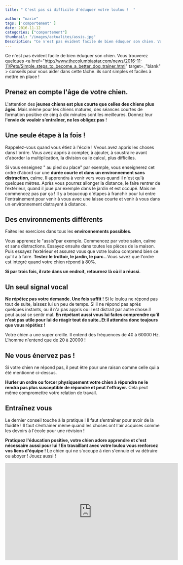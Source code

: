 ```yaml
---
title: " C'est pas si difficile d'éduquer votre loulou !  "

author: "marie"
tags: ['comportement' ]
date: 2016-11-12
categories: ["comportement"]
thumbnail: "/images/actualites/assis.jpg"
Description: "Ce n'est pas évident facile de bien éduquer son chien. Vous trouverez quelques conseils pour vous aider dans cette tâche. ils sont simples et faciles à mettre en place !  "
---
```

Ce n'est pas évident facile de bien éduquer son chien. Vous trouverez quelques <a href="http://www.thecolumbiastar.com/news/2016-11-11/Pets/Simple_steps_to_become_a_better_dog_trainer.html" target=_"blank" > conseils </a>  pour vous aider dans cette tâche. ils sont simples et faciles à mettre en place !









## Prenez en compte l'âge de votre chien.  ##

L'attention des <b>jeunes chiens est plus courte que celles des chiens plus âgés</b>. Mais même pour les chiens matures, des séances courtes de formation positive de cinq à dix minutes sont les meilleures. Donnez leur l<b>'envie de vouloir s’entraîner, ne les obligez pas</b> !




## Une seule étape à la fois ! ##

Rappelez-vous quand vous étiez à l'école ! Vvous avez appris les choses dans l'ordre. Vous avez appris à compter, à ajouter, à soustraire avant d'aborder la multiplication, la division ou le calcul, plus difficiles.

Si vous enseignez " au pied ou place" par exemple, vous enseignerez cet ordre d'abord sur une <b>durée courte et dans un environnement sans distraction</b>, calme. Il apprendra à venir vers vous quand il n'est qu'à quelques mètres. Après vous pourrez allonger la distance, le faire rentrer de l’extérieur, quand il joue par exemple dans le jardin et est occupé. Mais ne commencez pas par ça ! Il y a beaucoup d'étapes à franchir pour lui entre l'entraînement pour venir à vous avec une laisse courte et venir à vous dans un environnement distrayant à distance.




## Des environnements différents ##
Faites les exercices dans tous les <b>environnements possibles.</b>

 Vous apprenez le "assis"par exemple. Commencez par votre salon, calme et sans distractions. Essayez ensuite dans toutes les pièces de la maison. Puis essayez l’extérieur et assurez vous que votre loulou comprend bien ce qu'il a à faire. <b>Testez le trottoir, le jardin, le parc.</b>..Vous savez que l'ordre est intégré quand votre chien répond à 80%.

 <b>Si par trois fois, il rate dans un endroit, retournez là où il a réussi.</b>

 <h2> Un seul signal vocal </h2>


 <b>Ne répétez pas votre demande. Une fois suffit</b> ! Si le loulou ne répond pas tout de suite, laissez lui un peu de temps. Si il ne répond pas après quelques instants, ou il n'a pas appris ou il est distrait par autre chose.Il peut aussi se sentir mal. <b>En répétant aussi vous lui faites comprendre qu'il n'est pas utile pour lui de réagir tout de suite..Et il attendra donc toujours que vous répétiez !</b>

 Votre chien a une super oreille. Il entend des fréquences de 40 à 60000  Hz. L'homme n'entend que de 20 à 20000 !

 <h2> Ne vous énervez pas ! </h2>
Si votre chien ne répond pas, il peut être pour une raison comme celle qui a été mentionné ci-dessus.

<b>Hurler un ordre ou forcer physiquement votre chien à répondre ne le rendra pas plus susceptible de répondre et peut l'effrayer.</b> Cela peut même compromettre votre relation de travail.

<h2>Entraînez vous </h2>

Le dernier conseil touche à la pratique ! Il faut s’entraîner pour avoir de la fluidité ! Il faut s’entraîner même quand les choses ont l'air acquises comme les devoirs à l'école pour une révision !

<b>Pratiquez l'éducation positive, votre chien adore apprendre et c'est nécessaire aussi pour lui ! En travaillant avec votre loulou vous renforcez vos liens d'équipe !</b>
Le chien qui ne s'occupe à rien s'ennuie et va détruire ou aboyer ! Jouez aussi !


<p align "center"><iframe width="560" height="315" src="https://www.youtube.com/embed/mOk3bfEia-Y" frameborder="0" allowfullscreen></iframe>